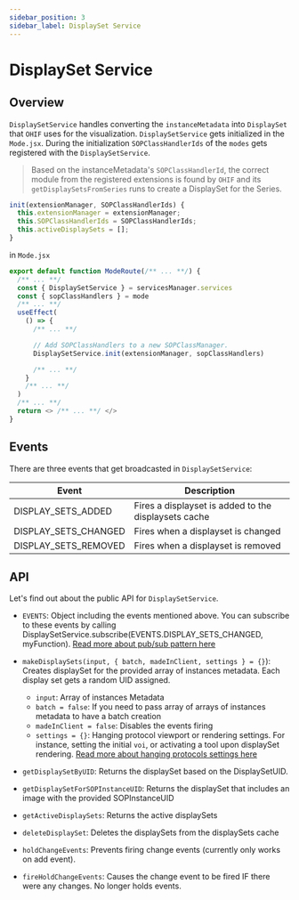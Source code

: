 ```yaml
---
sidebar_position: 3
sidebar_label: DisplaySet Service
---
```

# DisplaySet Service


## Overview
`DisplaySetService` handles converting the `instanceMetadata` into `DisplaySet` that `OHIF` uses for the visualization. `DisplaySetService` gets initialized in the `Mode.jsx`. During the initialization `SOPClassHandlerIds` of the `modes` gets registered with the `DisplaySetService`.

> Based on the instanceMetadata's `SOPClassHandlerId`, the correct module from the registered extensions is found by `OHIF` and its `getDisplaySetsFromSeries` runs to create a DisplaySet for the Series.


```js title="platform/core/src/services/DisplaySetService/DisplaySetService.js"
init(extensionManager, SOPClassHandlerIds) {
  this.extensionManager = extensionManager;
  this.SOPClassHandlerIds = SOPClassHandlerIds;
  this.activeDisplaySets = [];
}
```

in `Mode.jsx`

```js title="platform/viewer/src/routes/Mode/Mode.jsx"
export default function ModeRoute(/** ... **/) {
  /** ... **/
  const { DisplaySetService } = servicesManager.services
  const { sopClassHandlers } = mode
  /** ... **/
  useEffect(
    () => {
      /** ... **/

      // Add SOPClassHandlers to a new SOPClassManager.
      DisplaySetService.init(extensionManager, sopClassHandlers)

      /** ... **/
    }
    /** ... **/
  )
  /** ... **/
  return <> /** ... **/ </>
}
```




## Events
There are three events that get broadcasted in `DisplaySetService`:



| Event                | Description                                          |
| -------------------- | ---------------------------------------------------- |
| DISPLAY_SETS_ADDED   | Fires a displayset is added to the displaysets cache |
| DISPLAY_SETS_CHANGED | Fires when a displayset is changed                   |
| DISPLAY_SETS_REMOVED | Fires when a displayset is removed                   |



## API
Let's find out about the public API for `DisplaySetService`.

- `EVENTS`: Object including the events mentioned above. You can subscribe to these events
  by calling DisplaySetService.subscribe(EVENTS.DISPLAY_SETS_CHANGED, myFunction). [Read more about pub/sub pattern here](../pubsub.md)

- `makeDisplaySets(input, { batch, madeInClient, settings } = {}`): Creates displaySet for the provided
  array of instances metadata. Each display set gets a random UID assigned.

  - `input`: Array of instances Metadata
  - `batch = false`: If you need to pass array of arrays of instances metadata to have a batch creation
  - `madeInClient = false`: Disables the events firing
  - `settings = {}`: Hanging protocol viewport or rendering settings. For instance, setting the initial `voi`, or activating a tool upon
    displaySet rendering. [Read more about hanging protocols settings here](./HangingProtocolService.md#Settings)


- `getDisplaySetByUID`: Returns the displaySet based on the DisplaySetUID.

- `getDisplaySetForSOPInstanceUID`: Returns the displaySet that includes an image with the provided SOPInstanceUID

- `getActiveDisplaySets`: Returns the active displaySets

- `deleteDisplaySet`: Deletes the displaySets from the displaySets cache

- `holdChangeEvents`: Prevents firing change events (currently only works on add event).

- `fireHoldChangeEvents`: Causes the change event to be fired IF there were any changes.  No longer holds events.
